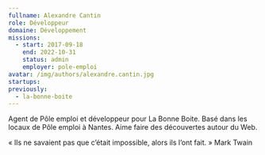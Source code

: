 ```yaml
---
fullname: Alexandre Cantin
role: Développeur
domaine: Développement
missions:
  - start: 2017-09-18
    end: 2022-10-31
    status: admin
    employer: pole-emploi
avatar: /img/authors/alexandre.cantin.jpg
startups:
previously: 
  - la-bonne-boite
---
```


Agent de Pôle emploi et développeur pour La Bonne Boite.
Basé dans les locaux de Pôle emploi à Nantes.
Aime faire des découvertes autour du Web.

« Ils ne savaient pas que c’était impossible, alors ils l’ont fait. » Mark Twain

